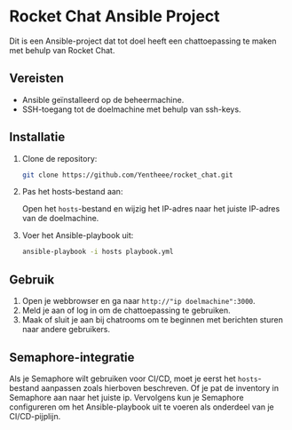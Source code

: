 # Rocket Chat Ansible Project

Dit is een Ansible-project dat tot doel heeft een chattoepassing te maken met behulp van Rocket Chat.

## Vereisten

- Ansible geïnstalleerd op de beheermachine.
- SSH-toegang tot de doelmachine met behulp van ssh-keys.

## Installatie

1. Clone de repository:

   ```bash
   git clone https://github.com/Yentheee/rocket_chat.git
   ```
2. Pas het hosts-bestand aan:

   Open het `hosts`-bestand en wijzig het IP-adres naar het juiste IP-adres van de doelmachine.
3. Voer het Ansible-playbook uit:

   ```bash
   ansible-playbook -i hosts playbook.yml
   ```

## Gebruik

1. Open je webbrowser en ga naar `http://"ip doelmachine":3000`.
2. Meld je aan of log in om de chattoepassing te gebruiken.
3. Maak of sluit je aan bij chatrooms om te beginnen met berichten sturen naar andere gebruikers.

## Semaphore-integratie

Als je Semaphore wilt gebruiken voor CI/CD, moet je eerst het `hosts`-bestand aanpassen zoals hierboven beschreven. Of je pat de inventory in Semaphore aan naar het juiste ip. Vervolgens kun je Semaphore configureren om het Ansible-playbook uit te voeren als onderdeel van je CI/CD-pijplijn.
